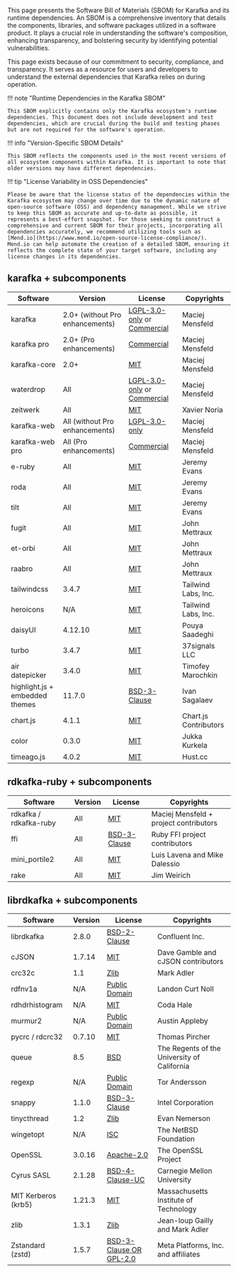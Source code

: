 This page presents the Software Bill of Materials (SBOM) for Karafka and its runtime dependencies. An SBOM is a comprehensive inventory that details the components, libraries, and software packages utilized in a software product. It plays a crucial role in understanding the software's composition, enhancing transparency, and bolstering security by identifying potential vulnerabilities.

This page exists because of our commitment to security, compliance, and transparency. It serves as a resource for users and developers to understand the external dependencies that Karafka relies on during operation.

!!! note "Runtime Dependencies in the Karafka SBOM"

    This SBOM explicitly contains only the Karafka ecosystem's runtime dependencies. This document does not include development and test dependencies, which are crucial during the build and testing phases but are not required for the software's operation.

!!! info "Version-Specific SBOM Details"

    This SBOM reflects the components used in the most recent versions of all ecosystem components within Karafka. It is important to note that older versions may have different dependencies.

!!! tip "License Variability in OSS Dependencies"

    Please be aware that the license status of the dependencies within the Karafka ecosystem may change over time due to the dynamic nature of open-source software (OSS) and dependency management. While we strive to keep this SBOM as accurate and up-to-date as possible, it represents a best-effort snapshot. For those seeking to construct a comprehensive and current SBOM for their projects, incorporating all dependencies accurately, we recommend utilizing tools such as [Mend.io](https://www.mend.io/open-source-license-compliance/). Mend.io can help automate the creation of a detailed SBOM, ensuring it reflects the complete state of your target software, including any license changes in its dependencies.

## karafka + subcomponents

<table>
  <thead>
    <tr>
      <th>Software</th>
      <th>Version</th>
      <th>License</th>
      <th>Copyrights</th>
    </tr>
  </thead>
  <tbody>
  <tr>
    <td>
      karafka
    </td>
    <td>
      2.0+ (without Pro enhancements)
    </td>
    <td>
      <a rel="nofollow noopener noreferrer" href="https://github.com/karafka/karafka/blob/master/LICENSE-LGPL">LGPL-3.0-only</a>
      or
      <a rel="nofollow noopener noreferrer" href="https://karafka.io/docs/Pro-License-Comm">Commercial</a>
    </td>
    <td>Maciej Mensfeld</td>
  </tr>

  <tr>
    <td>
      karafka pro
    </td>
    <td>
      2.0+ (Pro enhancements)
    </td>
    <td>
      <a rel="nofollow noopener noreferrer" href="https://karafka.io/docs/Pro-License-Comm">Commercial</a>
    </td>
    <td>Maciej Mensfeld</td>
  </tr>

  <tr>
    <td>
      karafka-core
    </td>
    <td>
      2.0+
    </td>
    <td>
      <a rel="nofollow noopener noreferrer" href="https://github.com/karafka/karafka-core/blob/master/MIT-LICENSE">MIT</a>
    </td>
    <td>Maciej Mensfeld</td>
  </tr>

  <tr>
    <td>
      waterdrop
    </td>
    <td>
      All
    </td>
    <td>
      <a rel="nofollow noopener noreferrer" href="https://github.com/karafka/karafka/blob/master/LICENSE-LGPL">LGPL-3.0-only</a>
      or
      <a rel="nofollow noopener noreferrer" href="https://karafka.io/docs/Pro-License-Comm">Commercial</a>
    </td>
    <td>Maciej Mensfeld</td>
  </tr>

  <tr>
    <td>
      zeitwerk
    </td>
    <td>
      All
    </td>
    <td>
      <a rel="nofollow noopener noreferrer" href="https://github.com/fxn/zeitwerk/blob/main/MIT-LICENSE">MIT</a>
    </td>
    <td>Xavier Noria</td>
  </tr>

  <tr>
    <td>
      karafka-web
    </td>
    <td>
      All (without Pro enhancements)
    </td>
    <td>
      <a rel="nofollow noopener noreferrer" href="https://github.com/karafka/karafka/blob/master/LICENSE-LGPL">LGPL-3.0-only</a>
    </td>
    <td>Maciej Mensfeld</td>
  </tr>

  <tr>
    <td>
      karafka-web pro
    </td>
    <td>
      All (Pro enhancements)
    </td>
    <td>
      <a rel="nofollow noopener noreferrer" href="https://karafka.io/docs/Pro-License-Comm">Commercial</a>
    </td>
    <td>Maciej Mensfeld</td>
  </tr>

  <tr>
    <td>
      e-ruby
    </td>
    <td>
      All
    </td>
    <td>
      <a rel="nofollow noopener noreferrer" href="https://github.com/jeremyevans/erubi/blob/master/MIT-LICENSE">MIT</a>
    </td>
    <td>Jeremy Evans</td>
  </tr>

  <tr>
    <td>
      roda
    </td>
    <td>
      All
    </td>
    <td>
      <a rel="nofollow noopener noreferrer" href="https://github.com/jeremyevans/roda/blob/master/MIT-LICENSE">MIT</a>
    </td>
    <td>Jeremy Evans</td>
  </tr>

  <tr>
    <td>
      tilt
    </td>
    <td>
      All
    </td>
    <td>
      <a rel="nofollow noopener noreferrer" href="https://github.com/jeremyevans/tilt/blob/master/COPYING">MIT</a>
    </td>
    <td>Jeremy Evans</td>
  </tr>

  <tr>
    <td>
      fugit
    </td>
    <td>
      All
    </td>
    <td>
      <a rel="nofollow noopener noreferrer" href="https://github.com/floraison/fugit/blob/master/LICENSE.txt">MIT</a>
    </td>
    <td>John Mettraux</td>
  </tr>

  <tr>
    <td>
      et-orbi
    </td>
    <td>
      All
    </td>
    <td>
      <a rel="nofollow noopener noreferrer" href="https://github.com/floraison/et-orbi/blob/master/LICENSE.txt">MIT</a>
    </td>
    <td>John Mettraux</td>
  </tr>

  <tr>
    <td>
      raabro
    </td>
    <td>
      All
    </td>
    <td>
      <a rel="nofollow noopener noreferrer" href="https://github.com/floraison/raabro/blob/master/LICENSE.txt">MIT</a>
    </td>
    <td>John Mettraux</td>
  </tr>

  <tr>
    <td>
      tailwindcss
    </td>
    <td>
      3.4.7
    </td>
    <td>
      <a rel="nofollow noopener noreferrer" href="https://github.com/tailwindlabs/tailwindcss/blob/next/LICENSE">MIT</a>
    </td>
    <td>Tailwind Labs, Inc.</td>
  </tr>

  <tr>
    <td>
      heroicons
    </td>
    <td>
      N/A
    </td>
    <td>
      <a rel="nofollow noopener noreferrer" href="https://github.com/tailwindlabs/heroicons/blob/master/LICENSE">MIT</a>
    </td>
    <td>Tailwind Labs, Inc.</td>
  </tr>

  <tr>
    <td>
      daisyUI
    </td>
    <td>
      4.12.10
    </td>
    <td>
      <a rel="nofollow noopener noreferrer" href="https://github.com/saadeghi/daisyui/blob/master/LICENSE">MIT</a>
    </td>
    <td>Pouya Saadeghi</td>
  </tr>

  <tr>
    <td>
      turbo
    </td>
    <td>
      3.4.7
    </td>
    <td>
      <a rel="nofollow noopener noreferrer" href="https://github.com/hotwired/turbo/blob/main/MIT-LICENSE">MIT</a>
    </td>
    <td>37signals LLC</td>
  </tr>

  <tr>
    <td>
      air datepicker
    </td>
    <td>
      3.4.0
    </td>
    <td>
      <a rel="nofollow noopener noreferrer" href="https://github.com/t1m0n/air-datepicker/blob/v3/LICENSE.md">MIT</a>
    </td>
    <td>Timofey Marochkin</td>
  </tr>

  <tr>
    <td>
      highlight.js + embedded themes
    </td>
    <td>
      11.7.0
    </td>
    <td>
      <a rel="nofollow noopener noreferrer" href="https://github.com/highlightjs/highlight.js/blob/main/LICENSE">BSD-3-Clause</a>
    </td>
    <td>Ivan Sagalaev</td>
  </tr>

  <tr>
    <td>
      chart.js
    </td>
    <td>
      4.1.1
    </td>
    <td>
      <a rel="nofollow noopener noreferrer" href="https://github.com/chartjs/Chart.js/blob/master/LICENSE.md">MIT</a>
    </td>
    <td>Chart.js Contributors</td>
  </tr>

  <tr>
    <td>
      color
    </td>
    <td>
      0.3.0
    </td>
    <td>
      <a rel="nofollow noopener noreferrer" href="https://github.com/kurkle/color/blob/main/LICENSE.md">MIT</a>
    </td>
    <td>Jukka Kurkela</td>
  </tr>

  <tr>
    <td>
      timeago.js
    </td>
    <td>
      4.0.2
    </td>
    <td>
      <a rel="nofollow noopener noreferrer" href="https://github.com/hustcc/timeago.js/blob/master/LICENSE">MIT</a>
    </td>
    <td>Hust.cc</td>
  </tr>

  </tbody>
</table>

## rdkafka-ruby + subcomponents

<table>
  <thead>
    <tr>
      <th>Software</th>
      <th>Version</th>
      <th>License</th>
      <th>Copyrights</th>
    </tr>
  </thead>
  <tbody>
  <tr>
    <td>
      rdkafka / rdkafka-ruby
    </td>
    <td>
      All
    </td>
    <td>
      <a rel="nofollow noopener noreferrer" href="https://github.com/karafka/rdkafka-ruby/blob/main/MIT-LICENSE">MIT</a>
    </td>
    <td>Maciej Mensfeld + project contributors</td>
  </tr>
  <tr>
    <td>
      ffi
    </td>
    <td>
      All
    </td>
    <td>
      <a rel="nofollow noopener noreferrer" href="https://github.com/ffi/ffi/blob/master/LICENSE">BSD-3-Clause</a>
    </td>
    <td>Ruby FFI project contributors</td>
  </tr>
  <tr>
    <td>
      mini_portile2
    </td>
    <td>
      All
    </td>
    <td>
      <a rel="nofollow noopener noreferrer" href="https://github.com/flavorjones/mini_portile/blob/main/LICENSE.txt">MIT</a>
    </td>
    <td>
      Luis Lavena and Mike Dalessio
    </td>
  </tr>
  <tr>
    <td>
      rake
    </td>
    <td>
      All
    </td>
    <td>
      <a rel="nofollow noopener noreferrer" href="https://github.com/ruby/rake/blob/v13.1.0/MIT-LICENSE">MIT</a>
    </td>
    <td>Jim Weirich</td>
  </tr>
</tbody>
</table>

## librdkafka + subcomponents

<table>
  <thead>
    <tr>
      <th>Software</th>
      <th>Version</th>
      <th>License</th>
      <th>Copyrights</th>
    </tr>
  </thead>
  <tbody>
  <tr>
    <td>
      librdkafka
    </td>
    <td>2.8.0</td>
    <td>
      <a rel="nofollow noopener noreferrer" href="https://github.com/confluentinc/librdkafka/blob/master/LICENSE">BSD-2-Clause</a>
    </td>
    <td>Confluent Inc.</td>
  </tr>

  <tr>
    <td>
      cJSON
    </td>
    <td>1.7.14</td>
    <td>
      <a rel="nofollow noopener noreferrer" href="https://github.com/confluentinc/librdkafka/blob/master/LICENSE.cjson">MIT</a>
    </td>
    <td>Dave Gamble and cJSON contributors</td>
  </tr>

  <tr>
    <td>
    crc32c
    </td>
    <td>
    1.1
    </td>
    <td>
      <a rel="nofollow noopener noreferrer" href="https://github.com/confluentinc/librdkafka/blob/master/LICENSE.crc32c">Zlib</a>
    </td>
    <td>
      Mark Adler
    </td>
  </tr>

  <tr>
    <td>
      rdfnv1a
    </td>
    <td>
      N/A
    </td>
    <td>
      <a rel="nofollow noopener noreferrer" href="https://github.com/confluentinc/librdkafka/blob/master/LICENSE.fnv1a">Public Domain</a>
    </td>
    <td>
    Landon Curt Noll
    </td>
  </tr>

  <tr>
    <td>
      rdhdrhistogram
    </td>
    <td>
      N/A
    </td>
    <td>
      <a rel="nofollow noopener noreferrer" href="https://github.com/confluentinc/librdkafka/blob/master/LICENSE.hdrhistogram">MIT</a>
    </td>
    <td>
      Coda Hale
    </td>
  </tr>

  <tr>
    <td>
      murmur2
    </td>
    <td>
      N/A
    </td>
    <td>
      <a rel="nofollow noopener noreferrer" href="https://github.com/confluentinc/librdkafka/blob/master/LICENSE.murmur2">Public Domain</a>
    </td>
    <td>
      Austin Appleby
    </td>
  </tr>

  <tr>
    <td>
      pycrc / rdcrc32
    </td>
    <td>
      0.7.10
    </td>
    <td>
      <a rel="nofollow noopener noreferrer" href="https://github.com/confluentinc/librdkafka/blob/master/LICENSE.pycrc">MIT</a>
    </td>
    <td>
      Thomas Pircher
    </td>
  </tr>

  <tr>
    <td>
      queue
    </td>
    <td>
      8.5
    </td>
    <td>
      <a rel="nofollow noopener noreferrer" href="https://github.com/confluentinc/librdkafka/blob/master/LICENSE.queue">BSD</a>
    </td>
    <td>
      The Regents of the University of California
    </td>
  </tr>

  <tr>
    <td>
      regexp
    </td>
    <td>
      N/A
    </td>
    <td>
      <a rel="nofollow noopener noreferrer" href="https://github.com/confluentinc/librdkafka/blob/master/LICENSE.regexp">Public Domain</a>
    </td>
    <td>
      Tor Andersson
    </td>
  </tr>

  <tr>
    <td>
      snappy
    </td>
    <td>
      1.1.0
    </td>
    <td>
      <a rel="nofollow noopener noreferrer" href="https://github.com/confluentinc/librdkafka/blob/master/LICENSE.snappy">BSD-3-Clause</a> 
    </td>
    <td>
      Intel Corporation
    </td>
  </tr>

  <tr>
    <td>
      tinycthread
    </td>
    <td>
      1.2
    </td>
    <td>
      <a rel="nofollow noopener noreferrer" href="https://github.com/confluentinc/librdkafka/blob/master/LICENSE.tinycthread">Zlib</a>
    </td>
    <td>
      Evan Nemerson
    </td>
  </tr>

  <tr>
    <td>
      wingetopt
    </td>
    <td>
      N/A
    </td>
    <td>
      <a rel="nofollow noopener noreferrer" href="https://github.com/confluentinc/librdkafka/blob/master/LICENSE.wingetopt">ISC</a>
    </td>
    <td>
      The NetBSD Foundation
    </td>
  </tr>

  <tr>
    <td>OpenSSL</td>
    <td>3.0.16</td>
    <td><a rel="nofollow noopener noreferrer" href="https://github.com/openssl/openssl/blob/master/LICENSE.txt">Apache-2.0</a></td>
    <td>The OpenSSL Project</td>
  </tr>

  <tr>
    <td>Cyrus SASL</td>
    <td>2.1.28</td>
    <td><a rel="nofollow noopener noreferrer" href="https://github.com/cyrusimap/cyrus-sasl/blob/master/COPYING">BSD-4-Clause-UC</a></td>
    <td>Carnegie Mellon University</td>
  </tr>

  <tr>
    <td>MIT Kerberos (krb5)</td>
    <td>1.21.3</td>
    <td><a rel="nofollow noopener noreferrer" href="https://github.com/krb5/krb5/blob/master/NOTICE">MIT</a></td>
    <td>
      Massachusetts Institute of Technology
    </td>
  </tr>

  <tr>
    <td>zlib</td>
    <td>1.3.1</td>
    <td><a rel="nofollow noopener noreferrer" href="https://github.com/madler/zlib/blob/master/LICENSE">Zlib</a></td>
    <td>Jean-loup Gailly and Mark Adler</td>
  </tr>

  <tr>
    <td>Zstandard (zstd)</td>
    <td>1.5.7</td>
    <td><a rel="nofollow noopener noreferrer" href="https://github.com/facebook/zstd/blob/dev/LICENSE">BSD-3-Clause OR GPL-2.0</a></td>
    <td>Meta Platforms, Inc. and affiliates</td>
  </tr>
  </tbody>
</table>
